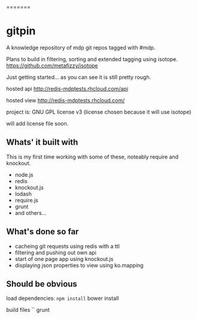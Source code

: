 
=======
# gitpin

A knowledge repository of mdp git repos tagged with #mdp.

Plans to build in filtering, sorting and extended tagging using isotope.
https://github.com/metafizzy/isotope

Just getting started... as you can see it is still pretty rough.

hosted api
http://redis-mdptests.rhcloud.com/api

hosted view
http://redis-mdptests.rhcloud.com/

project is:  GNU GPL license v3 (license chosen because it will use isotope)

will add license file soon.

## Whats' it built with

This is my first time working with some of these, noteably require and knockout.

- node.js
- redis
- knockout.js
- lodash
- require.js
- grunt
- and others...



## What's done so far

 - cacheing git requests using redis with a ttl
 - filtering and pushing out own api
 - start of one page app using knockout.js
 - displaying json properties to view using ko.mapping


## Should be obvious

load dependencies: 
`` npm install
`` bower install

build files
`` grunt